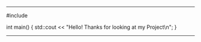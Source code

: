 ***
#include <iostream>

int main()
{
  std::cout << "Hello! Thanks for looking at my Project\n";
}
***
